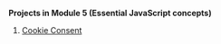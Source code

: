 **Projects in Module 5 (Essential JavaScript concepts)**
</br>
1. [Cookie Consent](https://github.com/AbdurrahmanAshraf/Scrimba_Module5_Essential-JS-concepts/tree/main/1-%20Cookie_Consent)
